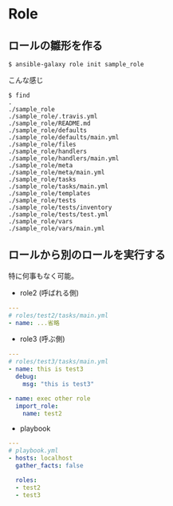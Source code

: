 # Role

## ロールの雛形を作る

```console
$ ansible-galaxy role init sample_role
```

こんな感じ

```console
$ find 
.
./sample_role
./sample_role/.travis.yml
./sample_role/README.md
./sample_role/defaults
./sample_role/defaults/main.yml
./sample_role/files
./sample_role/handlers
./sample_role/handlers/main.yml
./sample_role/meta
./sample_role/meta/main.yml
./sample_role/tasks
./sample_role/tasks/main.yml
./sample_role/templates
./sample_role/tests
./sample_role/tests/inventory
./sample_role/tests/test.yml
./sample_role/vars
./sample_role/vars/main.yml
```

## ロールから別のロールを実行する

特に何事もなく可能。

- role2 (呼ばれる側)

```yaml
---
# roles/test2/tasks/main.yml
- name: ...省略
```

- role3 (呼ぶ側)

```yaml
---
# roles/test3/tasks/main.yml
- name: this is test3
  debug:
    msg: "this is test3"

- name: exec other role
  import_role:
    name: test2
```

- playbook

```yaml
---
# playbook.yml
- hosts: localhost
  gather_facts: false

  roles:
  - test2
  - test3
```
